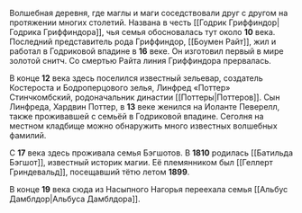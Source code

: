 Волшебная деревня, где маглы и маги соседствовали друг с другом на протяжении многих столетий. Названа в честь [[Годрик Гриффиндор|Годрика Гриффиндора]], чья семья обосновалась тут около **10** века. Последний представитель рода Гриффиндор, [[Боумен Райт]], жил и работал в Годриковой впадине в **16** веке. Он изготовил первый в мире золотой снитч. Со смертью Райта линия Гриффиндора прервалась.

В конце **12** века здесь поселился известный зельевар, создатель Костероста и Бодроперцового зелья, Линфред «Поттер» Стинчкомбский, родоначальник династии [[Поттеры|Поттеров]]. Сын Линфреда, Хардвин Поттер, в **13** веке женился на Иоланте Певерелл, также проживавшей с семьёй в Годриковой впадине. Сеголня на местном кладбище можно обнаружить много известных волшебных фамилий.

С **17** века здесь проживала семья Бэгшотов. В **1810** родилась [[Батильда Бэгшот]], известный историк магии. Её племянником был [[Геллерт Гриндевальд]], посещавший тётю летом **1899**.

В конце **19** века сюда из Насыпного Нагорья переехала семья [[Альбус Дамблдор|Альбуса Дамблдора]].



